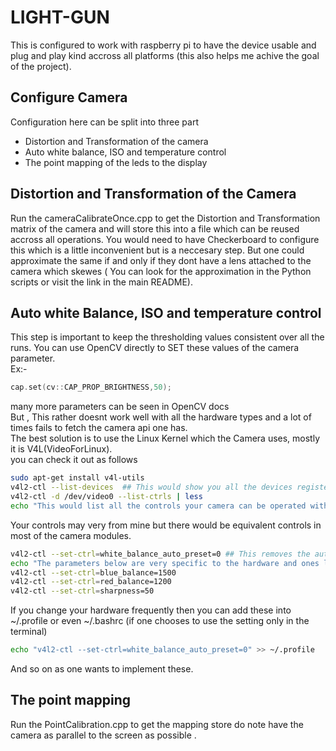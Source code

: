 # LIGHT-GUN
This is configured to work with raspberry pi to have the device usable and plug and play kind accross all platforms (this also helps me achive the goal of the project).

## Configure Camera
Configuration here can be split into three part
- Distortion and Transformation of the camera
- Auto white balance, ISO and temperature control
- The point mapping of the leds to the display
## Distortion and Transformation of the Camera
Run the cameraCalibrateOnce.cpp to get the Distortion and Transformation matrix of the camera and will store this into a file which can be reused accross all operations. You would need to have Checkerboard to configure this which is a little inconvenient but is a neccesary step. But one could approximate the same if and only if they dont have a lens attached to the camera which skewes ( You can look for the approximation in the Python scripts or visit the link in the main README).
## Auto white Balance, ISO and temperature control
This step is important to keep the thresholding values consistent over all the runs. You can use OpenCV directly to SET these values of the camera parameter.<br/>
Ex:- <br/>
```C++
cap.set(cv::CAP_PROP_BRIGHTNESS,50);
```
many more parameters can be seen in OpenCV docs<br/>
But , This rather doesnt work well with all the hardware types and a lot of times fails to fetch the camera api one has.<br/>
The best solution is to use the Linux Kernel which the Camera uses, mostly it is V4L(VideoForLinux).<br/>
you can check it out as follows

```bash
sudo apt-get install v4l-utils
v4l2-ctl --list-devices  ## This would show you all the devices registered under the api
v4l2-ctl -d /dev/video0 --list-ctrls | less
echo "This would list all the controls your camera can be operated with."
```
Your controls may very from mine but there would be equivalent controls in most of the camera modules.
```bash
v4l2-ctl --set-ctrl=white_balance_auto_preset=0 ## This removes the auto configuration of white Balance
echo "The parameters below are very specific to the hardware and ones liking and doesnt make any major impact"
v4l2-ctl --set-ctrl=blue_balance=1500
v4l2-ctl --set-ctrl=red_balance=1200
v4l2-ctl --set-ctrl=sharpness=50
```
If you change your hardware frequently then you can add these into ~/.profile or even ~/.bashrc (if one chooses to use the setting only in the terminal)
```bash
echo "v4l2-ctl --set-ctrl=white_balance_auto_preset=0" >> ~/.profile
```
And so on as one wants to implement these.
## The point mapping
Run the PointCalibration.cpp to get the mapping store do note have the camera as parallel to the screen as possible .
